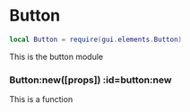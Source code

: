 # Button
```lua
local Button = require(gui.elements.Button)
```
This is the button module
<section class="segment">

### Button:new([props]) :id=button:new

This is a function

</section>